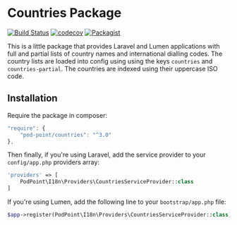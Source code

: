 # Countries Package

[![Build Status](https://travis-ci.org/Pod-Point/countries.svg?branch=master)](https://travis-ci.org/Pod-Point/countries) [![codecov](https://codecov.io/gh/Pod-Point/countries/branch/master/graph/badge.svg?token=kG5ptGaEFs)](https://codecov.io/gh/Pod-Point/countries) [![Packagist](https://img.shields.io/packagist/v/Pod-Point/countries.svg)](https://packagist.org/packages/pod-point/countries)

This is a little package that provides Laravel and Lumen applications with full and partial lists of country names and international dialling codes. The
country lists are loaded into config using using the keys `countries` and `countries-partial`. The countries are indexed
using their uppercase ISO code.

## Installation

Require the package in composer:

```javascript
"require": {
    "pod-point/countries": "^3.0"
},
```

Then finally, if you're using Laravel, add the service provider to your `config/app.php` providers array:

```php
'providers' => [
    PodPoint\I18n\Providers\CountriesServiceProvider::class
]
```

If you're using Lumen, add the following line to your `bootstrap/app.php` file:

```php
$app->register(PodPoint\I18n\Providers\CountriesServiceProvider::class);
```
